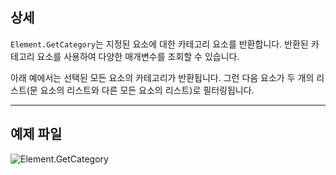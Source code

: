 ## 상세
`Element.GetCategory`는 지정된 요소에 대한 카테고리 요소를 반환합니다. 반환된 카테고리 요소를 사용하여 다양한 매개변수를 조회할 수 있습니다.

아래 예에서는 선택된 모든 요소의 카테고리가 반환됩니다. 그런 다음 요소가 두 개의 리스트(문 요소의 리스트와 다른 모든 요소의 리스트)로 필터링됩니다.
___
## 예제 파일

![Element.GetCategory](./Revit.Elements.Element.GetCategory_img.jpg)
